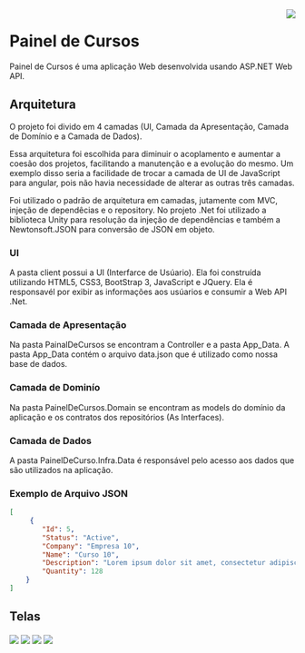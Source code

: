 <img align="right" src="https://github.com/marciovcampos/PainelDeCursos/tree/master/doc/csharp.png"/>

# Painel de Cursos

Painel de Cursos é uma aplicação Web desenvolvida usando ASP.NET Web API.

## Arquitetura

O projeto foi divido em 4 camadas (UI, Camada da Apresentação, Camada de Domínio e a Camada de Dados).

Essa arquitetura foi escolhida para diminuir o acoplamento e aumentar a coesão dos projetos, facilitando a manutenção e a evolução do mesmo.
Um exemplo disso seria a facilidade de trocar a camada de UI de JavaScript para angular, pois não havia necessidade de alterar as outras três camadas.

Foi utilizado o padrão de arquitetura em camadas, jutamente com MVC, injeção de dependêcias e o repository.
No projeto .Net foi utilizado a biblioteca Unity para resolução da injeção de dependências e também a Newtonsoft.JSON para conversão de JSON em objeto.

### UI

A pasta client possui a UI (Interfarce de Usúario). Ela foi construída utilizando HTML5, CSS3, BootStrap 3, JavaScript e JQuery.
Ela é responsavél por exibir as informações aos usúarios e consumir a Web API .Net.

### Camada de Apresentação

Na pasta PainalDeCursos se encontram a Controller e a pasta App_Data.
A pasta App_Data contém o arquivo data.json que é utilizado como nossa base de dados.

### Camada de Dominío

Na pasta PainelDeCursos.Domain se encontram as models do domínio da aplicação e os contratos dos repositórios (As Interfaces).

### Camada de Dados

A pasta PainelDeCurso.Infra.Data é responsável pelo acesso aos dados que são utilizados na aplicação. 

### Exemplo de Arquivo JSON

```JSON
[
     {
        "Id": 5,
        "Status": "Active",
        "Company": "Empresa 10",
        "Name": "Curso 10",
        "Description": "Lorem ipsum dolor sit amet, consectetur adipiscing elit. Nunc ultrices mi mauris, varius laoreet risus condimentum vitae. Fusce dictum est tortor",
        "Quantity": 128
    }    
]
````

## Telas
<img align="center" src="https://github.com/marciovcampos/PainelDeCursos/tree/master/doc/01.JPG"/>
<img align="center" src="https://github.com/marciovcampos/PainelDeCursos/tree/master/doc/02.JPG"/>
<img align="center" src="https://github.com/marciovcampos/PainelDeCursos/tree/master/doc/03.JPG"/>
<img align="center" src="https://github.com/marciovcampos/PainelDeCursos/tree/master/doc/04.JPG"/>





